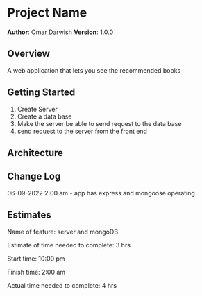# Project Name

**Author**: Omar Darwish
**Version**: 1.0.0

## Overview

A web application that lets you see the recommended books

## Getting Started

1. Create Server
2. Create a data base
3. Make the server be able to send request to the data base
4. send request to the server from the front end 


## Architecture



## Change Log

06-09-2022 2:00 am - app has express and mongoose operating 
 
## Estimates

Name of feature: server and mongoDB

Estimate of time needed to complete: 3 hrs

Start time: 10:00 pm

Finish time: 2:00 am

Actual time needed to complete: 4 hrs


